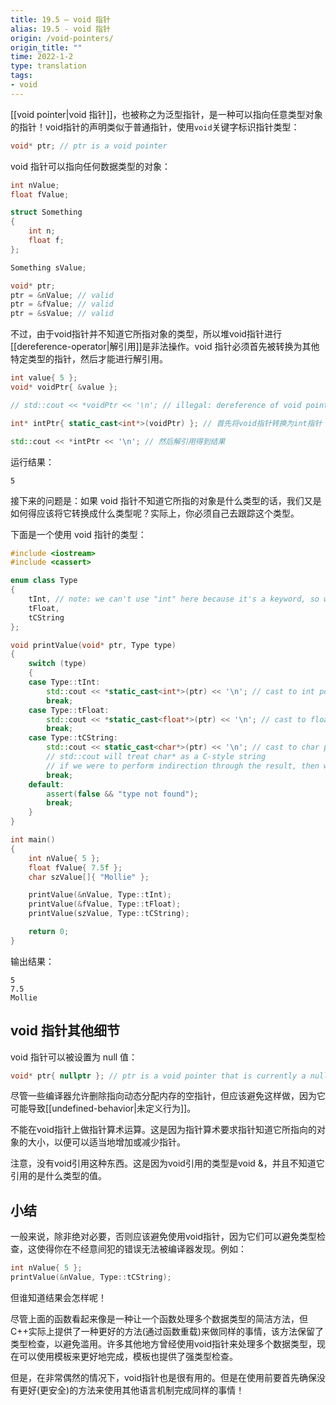```yaml
---
title: 19.5 — void 指针
alias: 19.5 - void 指针
origin: /void-pointers/
origin_title: ""
time: 2022-1-2
type: translation
tags:
- void
---
```


[[void pointer|void 指针]]，也被称之为泛型指针，是一种可以指向任意类型对象的指针！void指针的声明类似于普通指针，使用`void`关键字标识指针类型：

```cpp
void* ptr; // ptr is a void pointer
```

void 指针可以指向任何数据类型的对象：

```cpp
int nValue;
float fValue;

struct Something
{
    int n;
    float f;
};

Something sValue;

void* ptr;
ptr = &nValue; // valid
ptr = &fValue; // valid
ptr = &sValue; // valid
```

不过，由于void指针并不知道它所指对象的类型，所以堆void指针进行[[dereference-operator|解引用]]是非法操作。void 指针必须首先被转换为其他特定类型的指针，然后才能进行解引用。

```cpp
int value{ 5 };
void* voidPtr{ &value };

// std::cout << *voidPtr << '\n'; // illegal: dereference of void pointer

int* intPtr{ static_cast<int*>(voidPtr) }; // 首先将void指针转换为int指针

std::cout << *intPtr << '\n'; // 然后解引用得到结果
```

运行结果：

```
5
```

接下来的问题是：如果 void 指针不知道它所指的对象是什么类型的话，我们又是如何得应该将它转换成什么类型呢？实际上，你必须自己去跟踪这个类型。

下面是一个使用 void 指针的类型：

```cpp
#include <iostream>
#include <cassert>

enum class Type
{
    tInt, // note: we can't use "int" here because it's a keyword, so we'll use "tInt" instead
    tFloat,
    tCString
};

void printValue(void* ptr, Type type)
{
    switch (type)
    {
    case Type::tInt:
        std::cout << *static_cast<int*>(ptr) << '\n'; // cast to int pointer and perform indirection
        break;
    case Type::tFloat:
        std::cout << *static_cast<float*>(ptr) << '\n'; // cast to float pointer and perform indirection
        break;
    case Type::tCString:
        std::cout << static_cast<char*>(ptr) << '\n'; // cast to char pointer (no indirection)
        // std::cout will treat char* as a C-style string
        // if we were to perform indirection through the result, then we'd just print the single char that ptr is pointing to
        break;
    default:
        assert(false && "type not found");
        break;
    }
}

int main()
{
    int nValue{ 5 };
    float fValue{ 7.5f };
    char szValue[]{ "Mollie" };

    printValue(&nValue, Type::tInt);
    printValue(&fValue, Type::tFloat);
    printValue(szValue, Type::tCString);

    return 0;
}
```

输出结果：

```
5
7.5
Mollie
```

## void 指针其他细节

void 指针可以被设置为 null 值：

```cpp
void* ptr{ nullptr }; // ptr is a void pointer that is currently a null pointer
```

尽管一些编译器允许删除指向动态分配内存的空指针，但应该避免这样做，因为它可能导致[[undefined-behavior|未定义行为]]。

不能在void指针上做指针算术运算。这是因为指针算术要求指针知道它所指向的对象的大小，以便可以适当地增加或减少指针。

注意，没有void引用这种东西。这是因为void引用的类型是void &，并且不知道它引用的是什么类型的值。


## 小结

一般来说，除非绝对必要，否则应该避免使用void指针，因为它们可以避免类型检查，这使得你在不经意间犯的错误无法被编译器发现。例如：

```cpp
int nValue{ 5 };
printValue(&nValue, Type::tCString);
```


但谁知道结果会怎样呢！

尽管上面的函数看起来像是一种让一个函数处理多个数据类型的简洁方法，但C++实际上提供了一种更好的方法(通过函数重载)来做同样的事情，该方法保留了类型检查，以避免滥用。许多其他地方曾经使用void指针来处理多个数据类型，现在可以使用模板来更好地完成，模板也提供了强类型检查。


但是，在非常偶然的情况下，void指针也是很有用的。但是在使用前要首先确保没有更好(更安全)的方法来使用其他语言机制完成同样的事情！
